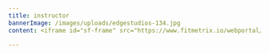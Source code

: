 ```yaml
---
title: instructor
bannerImage: /images/uploads/edgestudios-134.jpg
content: <iframe id="sf-frame" src="https://www.fitmetrix.io/webportal/instructorlist/fcad9627-fa64-e811-a973-b9cfd72804d1" scrolling="no"  frameborder="0" width="100%"></iframe>

---
```

